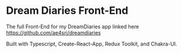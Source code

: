 # Dream Diaries Front-End

The full Front-End for my DreamDiaries app linked here https://github.com/ae4sri/dreamdiaries

Built with Typescript, Create-React-App, Redux Toolkit, and Chakra-UI.
